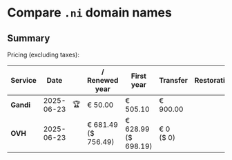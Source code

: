 # Compare `.ni` domain names

## Summary

Pricing (excluding taxes):

| Service | Date |  | / Renewed year | First year | Transfer | Restoration |
|--|--|--|--|--|--|--|
| **Gandi** | 2025-06-23 | 🏆 | € 50.00 | € 505.10 | € 900.00 |  |
| **OVH** | 2025-06-23 |  | € 681.49<br>($ 756.49) | € 628.99<br>($ 698.19) | € 0<br>($ 0) |  |
